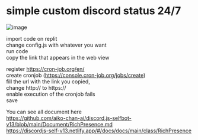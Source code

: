 # simple custom discord status 24/7

![image](https://github.com/Zaxerion/simplerpc/assets/24669898/1aebfca9-8b28-4a01-96d9-9b8f4a4ab1ad) <br />

import code on replit\
change config.js with whatever you want\
run code\
copy the link that appears in the web view

register https://cron-job.org/en/  <br />
create cronjob (https://console.cron-job.org/jobs/create) <br />
fill the url with the link you copied, <br />
change http:// to https:// <br />
enable execution of the cronjob fails <br />
save <br />

You can see all document here <br />
https://github.com/aiko-chan-ai/discord.js-selfbot-v13/blob/main/Document/RichPresence.md <br />
https://discordjs-self-v13.netlify.app/#/docs/docs/main/class/RichPresence <br />
